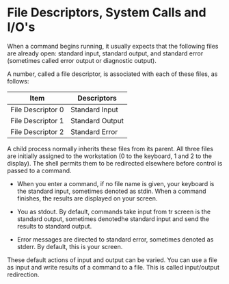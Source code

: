 # File Descriptors, System Calls and I/O's #

When a command begins running, it usually expects that the following files are already open: standard input, standard output, and standard error (sometimes called error output or diagnostic output).

A number, called a file descriptor, is associated with each of these files, as follows:

| Item              | Descriptors     |
| ----------------- | --------------- |
| File Descriptor 0 | Standard Input  |
| File Descriptor 1 | Standard Output |
| File Descriptor 2 | Standard Error  |

A child process normally inherits these files from its parent. All three files are initially assigned to the workstation (0 to the keyboard, 1 and 2 to the display). The shell permits them to be redirected elsewhere before control is passed to a command.

- When you enter a command, if no file name is given, your keyboard is the standard input, sometimes denoted as stdin. When a command finishes, the results are displayed on your screen.

- You as stdout. By default, commands take input from tr screen is the standard output, sometimes denotedhe standard input and send the results to standard output.

- Error messages are directed to standard error, sometimes denoted as stderr. By default, this is your screen.

These default actions of input and output can be varied. You can use a file as input and write results of a command to a file. This is called input/output redirection.